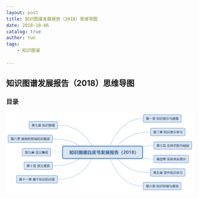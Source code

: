 ```yaml
---
layout: post 
title: 知识图谱发展报告（2018）思维导图 
date: 2018-10-06
catalog: true
author: Yun
tags:
    - 知识图谱

---
```


## 知识图谱发展报告（2018）思维导图 

### 目录

<img src="https://github.com/FeiLiYun/feiliyun.github.io/blob/master/img/20181006-1.svg" ></img>


